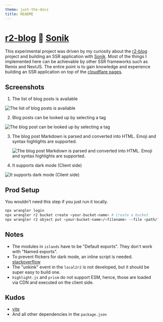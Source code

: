```yaml
---
theme: just-the-docs
title: README
---
```


# [r2-blog](https://github.com/yusukebe/r2-blog) :handshake: [Sonik](https://github.com/sonikjs/sonik)

This experimental project was driven by my curiosity about the [r2-blog](https://github.com/yusukebe/r2-blog) project and building an SSR application with [Sonik](https://github.com/sonikjs/sonik).
Most of the things I implemented here can be achievable by other SSR frameworks such as Remix and NextJS. The entire point is to gain knowledge and experience building an SSR application on top of the [cloudflare pages](https://pages.cloudflare.com/).

## Screenshots

1. The list of blog posts is available

![The list of blog posts is available](https://github.com/wataruoguchi/r2-blog-sonik/assets/8963743/49e8c0f2-6ab2-47c7-b4e7-36ef04512664)

2. Blog posts can be looked up by selecting a tag

![The blog post can be looked up by selecting a tag](https://github.com/wataruoguchi/r2-blog-sonik/assets/8963743/f6a42120-9276-4593-91c8-ce43c03c293e)

3. The blog post Markdown is parsed and converted into HTML. Emoji and syntax highlights are supported.

   ![The blog post Markdown is parsed and converted into HTML. Emoji and syntax highlights are supported.](https://github.com/wataruoguchi/r2-blog-sonik/assets/8963743/efdd9e49-fa31-4fe2-bca5-ec97a9f99205)

4. It supports dark mode (Client side)

![It supports dark mode (Client side)](https://github.com/wataruoguchi/r2-blog-sonik/assets/8963743/06311460-03ec-472d-bc50-04f692fd82e3)

## Prod Setup

You wouldn't need this step if you just run it locally.

```sh
npx wrangler login
npx wrangler r2 bucket create <your-bucket-name> # Create a bucket
npx wrangler r2 object put <your-bucket-name>/<filename> --file <path/filename> # Put a content into the bucket
```

## Notes

- The modules in `islands` have to be "Default exports". They don't work with "Named exports".
- To prevent flickers for dark mode, an inline script is needed. [stackoverflow](https://stackoverflow.com/questions/63033412/dark-mode-flickers-a-white-background-for-a-millisecond-on-reload)
- The "unkink" event in the `local2r2` is not developed, but it should be super easy to build one.
- `highlight.js` and `prism` do not support ESM, hence, those are loaded via CDN and executed on the client side.

## Kudos

- [vite](https://vitejs.dev)
- And all other dependencies in the `package.json`
